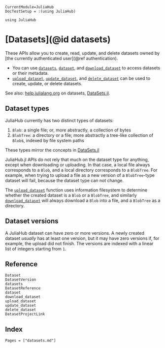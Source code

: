 ```@meta
CurrentModule=JuliaHub
DocTestSetup = :(using JuliaHub)
```

```@setup datasets
using JuliaHub
```

# [Datasets](@id datasets)

These APIs allow you to create, read, update, and delete datasets owned by [the currently authenticated user](@ref authentication).

* You can use [`datasets`](@ref), [`dataset`](@ref), and [`download_dataset`](@ref) to access datasets or their metadata.
* [`upload_dataset`](@ref), [`update_dataset`](@ref), and [`delete_dataset`](@ref) can be used to create, update, or delete datasets.

See also:
[help.julialang.org](https://help.juliahub.com/juliahub/stable/tutorials/datasets_intro/) on datasets, [DataSets.jl](https://github.com/JuliaComputing/DataSets.jl).

## Dataset types

JuliaHub currently has two distinct types of datasets:

1. `Blob`: a single file; or, more abstractly, a collection of bytes
2. `BlobTree`: a directory or a file; more abstractly a tree-like collection of `Blob`s, indexed by file system paths

These types mirror the concepts in [DataSets.jl](https://github.com/JuliaComputing/DataSets.jl)

JuliaHub.jl APIs do not rely that much on the dataset type for anything, except when downloading or uploading.
In that case, a local file always corresponds to a `Blob`, and a local directory corresponds to a `BlobTree`.
For example, when trying to upload a file as a new version of a `BlobTree`-type dataset will fail, because the dataset type can not change.

The [`upload_dataset`](@ref) function uses information filesystem to determine whether the created dataset is a `Blob` or a `BlobTree`, and similarly [`download_dataset`](@ref) will always download a `Blob` into a file, and a `BlobTree` as a directory.

## Dataset versions

A JuliaHub dataset can have zero or more versions.
A newly created dataset _usually_ has at least one version, but it may have zero versions if, for example, the upload did not finish.
The versions are indexed with a linear list of integers starting from `1`.

## Reference

```@docs
Dataset
DatasetVersion
datasets
DatasetReference
dataset
download_dataset
upload_dataset
update_dataset
delete_dataset
DatasetProjectLink
```

## Index

```@index
Pages = ["datasets.md"]
```
